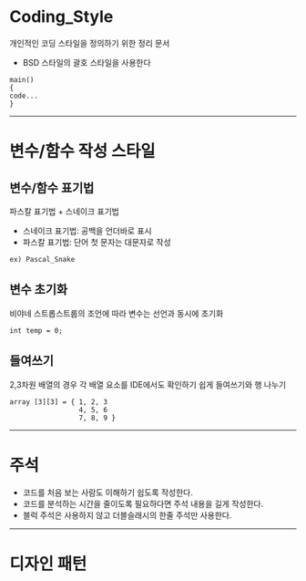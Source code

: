 # Coding_Style
개인적인 코딩 스타일을 정의하기 위한 정리 문서

- BSD 스타일의 괄호 스타일을 사용한다

```
main()
{
code...
}
```

------------------------------

# 변수/함수 작성 스타일

## 변수/함수 표기법
파스칼 표기법 + 스네이크 표기법
- 스네이크 표기법: 공백을 언더바로 표시
- 파스칼 표기법: 단어 첫 문자는 대문자로 작성


```
ex) Pascal_Snake
```


## 변수 초기화
비야네 스트롭스트룹의 조언에 따라 변수는 선언과 동시에 초기화 


```
int temp = 0;
```


## 들여쓰기

2,3차원 배열의 경우 각 배열 요소를 IDE에서도 확인하기 쉽게 들여쓰기와 행 나누기
```
array [3][3] = { 1, 2, 3
                 4, 5, 6 
                 7, 8, 9 } 
```


------------------------------


# 주석


- 코드를 처음 보는 사람도 이해하기 쉽도록 작성한다.
- 코드를 분석하는 시간을 줄이도록 필요하다면 주석 내용을 길게 작성한다.
- 블럭 주석은 사용하지 않고 더블슬래시의 한줄 주석만 사용한다.
 
------------------------------

# 디자인 패턴
